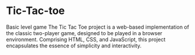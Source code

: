 # Tic-Tac-toe
Basic level game
The Tic Tac Toe project is a web-based implementation of the classic two-player game, designed to be played in a browser environment. Comprising HTML, CSS, and JavaScript, this project encapsulates the essence of simplicity and interactivity.

